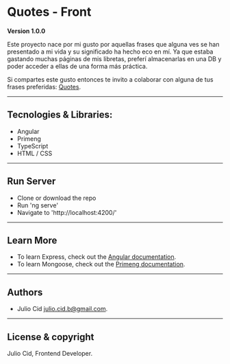 # Quotes - Front

**Version 1.0.0**

Este proyecto nace por mi gusto por aquellas frases que alguna ves se han presentado a mi vida y su significado ha hecho eco en mí. Ya que estaba gastando muchas páginas de mis libretas, preferí almacenarlas en una DB y poder acceder a ellas de una forma más práctica.

Si compartes este gusto entonces te invito a colaborar con alguna de tus frases preferidas: [Quotes](https://quotes-jc.herokuapp.com/#/quotes).

---

## Tecnologies & Libraries:

- Angular
- Primeng
- TypeScript
- HTML / CSS

---

## Run Server

- Clone or download the repo
- Run 'ng serve'
- Navigate to 'http://localhost:4200/'

---

## Learn More

- To learn Express, check out the [Angular documentation](https://angular.io/).
- To learn Mongoose, check out the [Primeng documentation](https://primefaces.org/primeng/showcase).

---

## Authors

- Julio Cid <julio.cid.b@gmail.com>.

---

## License & copyright

Julio Cid, Frontend Developer.